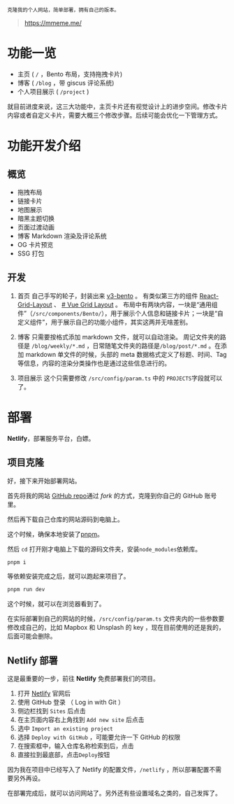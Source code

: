 
<small> 克隆我的个人网站，简单部署，拥有自己的版本。</small>

> https://mmeme.me/

# 功能一览

- 主页  ( `/` ，Bento 布局，支持拖拽卡片)
- 博客 ( `/blog` ，带 giscus 评论系统)
- 个人项目展示 ( `/project` )

就目前进度来说，这三大功能中，主页卡片还有视觉设计上的进步空间。修改卡片内容或者自定义卡片，需要大概三个修改步骤。后续可能会优化一下管理方式。

# 功能开发介绍
## 概览
- 拖拽布局
- 链接卡片
- 地图展示
- 暗黑主题切换
- 页面过渡动画
- 博客 Markdown 渲染及评论系统
- OG 卡片预览
- SSG 打包
## 开发
1. 首页
自己手写的轮子，封装出来 [v3-bento](https://v3bento.mmeme.me/) 。 有类似第三方的组件 [React-Grid-Layout](https://react-grid-layout.github.io/react-grid-layout/examples/0-showcase.html)  、 [# Vue Grid Layout](https://jbaysolutions.github.io/vue-grid-layout/) 。
布局中有两块内容，一块是“通用组件”（`/src/components/Bento/`），用于展示个人信息和链接卡片；一块是“自定义组件”，用于展示自己的功能小组件，其实这两并无啥差别。

2. 博客
只需要按格式添加 markdown 文件，就可以自动渲染。
周记文件夹的路径是 `/blog/weekly/*.md` ，日常随笔文件夹的路径是`/blog/post/*.md` 。在添加 markdown 单文件的时候，头部的 meta 数据格式定义了标题、时间、Tag 等信息，内容的渲染分类操作也是通过这些信息进行的。

3. 项目展示
这个只需要修改 `/src/config/param.ts` 中的 `PROJECTS`字段就可以了。

# 部署
**Netlify**，部署服务平台，白嫖。

## 项目克隆

好，接下来开始部署网站。

首先将我的网站 [GitHub repo](https://github.com/pinky-pig/arvin)通过 *fork* 的方式，克隆到你自己的 GitHub 账号里。

然后再下载自己仓库的网站源码到电脑上。

这个时候，确保本地安装了[pnpm](https://pnpm.io/installation)。

然后 `cd` 打开刚才电脑上下载的源码文件夹，安装`node_modules`依赖库。

```bash
pnpm i
```

等依赖安装完成之后，就可以跑起来项目了。

```bash
pnpm run dev
```

这个时候，就可以在浏览器看到了。

在实际部署到自己的网站的时候，`/src/config/param.ts` 文件夹内的一些参数要修改成自己的，比如 Mapbox 和 Unsplash 的 key ，现在目前使用的还是我的，后面可能会删除。 

## Netlify 部署

这是最重要的一步，前往 **Netlify** 免费部署我们的项目。

1. 打开 [Netlify](https://app.netlify.com/) 官网后
2. 使用 GitHub 登录 （ Log in with Git ）
3. 侧边栏找到 `Sites` 后点击
4. 在主页面内容右上角找到 `Add new site` 后点击
5. 选中 `Import an existing project`
6. 选择 `Deploy with GitHub` ，可能要允许一下 GitHub 的权限
7. 在搜索框中，输入仓库名称检索到后，点击
8. 直接拉到最底部，点击`Deploy`按钮

因为我在项目中已经写入了 Netlify 的配置文件，`/netlify` ，所以部署配置不需要另外再设。

在部署完成后，就可以访问网站了。另外还有些设置域名之类的，自己发挥了。